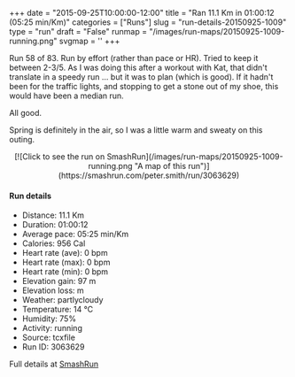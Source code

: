+++
date = "2015-09-25T10:00:00-12:00"
title = "Ran 11.1 Km in 01:00:12 (05:25 min/Km)"
categories = ["Runs"]
slug = "run-details-20150925-1009"
type = "run"
draft = "False"
runmap = "/images/run-maps/20150925-1009-running.png"
svgmap = '<polyline points="93 13, 91 17, 97 19, 96 22, 99 27, 95 35, 95 36, 100 41, 100 48, 98 55, 97 62, 99 66, 100 70, 97 75, 97 78, 94 90, 93 90, 90 89, 83 88, 74 85, 60 83, 45 79, 20 74, 6 58, 3 56, 1 53, 0 44, 1 34, 10 33, 20 31, 46 34, 55 33, 60 31, 79 16, 83 16, 84 13, 89 11">'
+++

Run 58 of 83. Run by effort (rather than pace or HR). Tried to keep it between 2-3/5. As I was doing this after a workout with Kat, that didn't translate in a speedy run ... but it was to plan (which is good). If it hadn't been for the traffic lights, and stopping to get a stone out of my shoe, this would have been a median run. 

All good. 

Spring is definitely in the air, so I was a little warm and sweaty on this outing. 





<!--more-->

<center>
[![Click to see the run on SmashRun](/images/run-maps/20150925-1009-running.png "A map of this run")](https://smashrun.com/peter.smith/run/3063629)
</center>

#### Run details

* Distance: 11.1 Km
* Duration: 01:00:12
* Average pace: 05:25 min/Km
* Calories: 956 Cal
* Heart rate (ave): 0 bpm
* Heart rate (max): 0 bpm
* Heart rate (min): 0 bpm
* Elevation gain: 97 m
* Elevation loss:  m
* Weather: partlycloudy
* Temperature: 14 &deg;C
* Humidity: 75%
* Activity: running
* Source: tcxfile
* Run ID: 3063629

Full details at [SmashRun](https://smashrun.com/peter.smith/run/3063629)